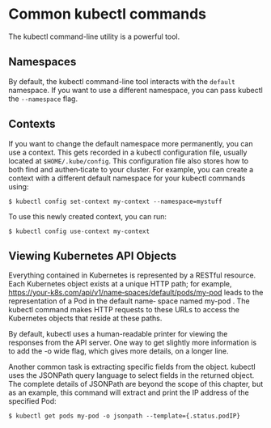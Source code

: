 # Common kubectl commands

The kubectl command-line utility is a powerful tool.

## Namespaces

By default, the kubectl command-line tool interacts with the `default` namespace. If you want to use a different namespace, you can pass kubectl the `--namespace` flag.

## Contexts

If you want to change the default namespace more permanently, you can use a context. This gets recorded in a kubectl configuration file, usually located at
`$HOME/.kube/config`. This configuration file also stores how to both find and authen‐ticate to your cluster. For example, you can create a context with a different default
namespace for your kubectl commands using:
```
$ kubectl config set-context my-context --namespace=mystuff
```

To use this newly created context, you can run:
```
$ kubectl config use-context my-context
```

## Viewing Kubernetes API Objects

Everything contained in Kubernetes is represented by a RESTful resource. Each Kubernetes
object exists at a unique HTTP path; for example, https://your-k8s.com/api/v1/name‐spaces/default/pods/my-pod leads to the representation of a Pod in the default name‐
space named my-pod . The kubectl command makes HTTP requests to these URLs to access the Kubernetes objects that reside at these paths.

By default, kubectl uses a human-readable printer for viewing the responses from the API server. One way to get slightly more information is to add the -o wide flag, which gives more details, on a longer line.

Another common task is extracting specific fields from the object. kubectl uses the
JSONPath query language to select fields in the returned object. The complete details of JSONPath are beyond the scope of this chapter, but as an example, this command will extract and print the IP address of the specified Pod:
```
$ kubectl get pods my-pod -o jsonpath --template={.status.podIP}
```